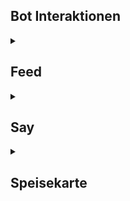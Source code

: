 <section>
    <h1>Bot Interaktionen</h1>
    <details>
        <summary>
            <h2>Feed</h2>
        </summary>
        Feed wird als Command Trigger empfohlen. Der Command kann mit, aber auch ohne folgende Argumente verwendet werden. Sollten keine Argumente kommen (z.B. <b>-feed </b>), so wird eine zufällige Nachricht Nachricht aus dem Code ausgewählt. Sollte ein Argument vorhanden sein (z.B. <b>-feed Kekse</b>) wird dieses Argument in die Antwort mit eingebunden.
    </details>
    <details>
        <summary>
            <h2>Say</h2>
        </summary>
        Say funktioniert ähnlich wie der Feed Command. Hier ist ein Argument aber Pflicht. Das heißt, dass der Bot bei dem Command <b>-say gib mir mal die Kekse</b> einfach das Argument (gib mir mal die Kekse) wiedergibt und den Trigger löscht. Dies kann zu lustigen Konversationen beitragen, aber auch missbraucht werden um Moderationsfilter zu umgehen. Also Vorsicht. 
        Der Command hat außerdem einen Cooldown eingebaut, der das Spammen verhindert. Dieser kann bei Bedarf verändert werden. (z.B. $lengthSec = 1)
    </details>
    <details>
        <summary>
            <h2>Speisekarte</h2>
        </summary>
        Als Trigger für die Speisekarte ist ein "Starts with" Trigger empfohlen. Dieser kann, um mit der Speisekarte sinnvoll verwendet werden zu können, z.B. "Bring mir" sein.
        Beispiel: <b>Bring mir Popcorn</b>. Ist das Argument im Command definiert, so gibt der Bot eine vorgefertigte Antwort aus. Sollte das Argument nicht im Code auftauchen, wird es ähnlich wie beim Feed in eine Nachricht eingefügt.
    </details>